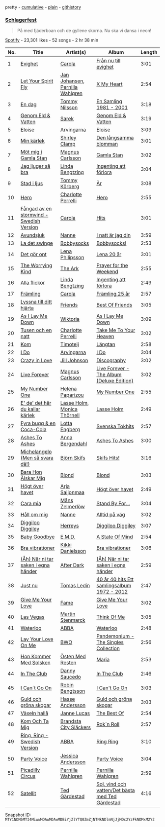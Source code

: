 pretty - [cumulative](/playlists/cumulative/37i9dQZF1DWYgwF78otcGY.md) - [plain](/playlists/plain/37i9dQZF1DWYgwF78otcGY) - [githistory](https://github.githistory.xyz/mackorone/spotify-playlist-archive/blob/main/playlists/plain/37i9dQZF1DWYgwF78otcGY)

### [Schlagerfest](https://open.spotify.com/playlist/37i9dQZF1DWYgwF78otcGY)

> På med fjäderboan och de gyllene skorna\. Nu ska vi dansa i neon!

[Spotify](https://open.spotify.com/user/spotify) - 23,301 likes - 52 songs - 2 hr 38 min

| No. | Title | Artist(s) | Album | Length |
|---|---|---|---|---|
| 1 | [Evighet](https://open.spotify.com/track/6XGIQNU8VmOBRIdL5OBYKp) | [Carola](https://open.spotify.com/artist/3uFum0NCM1PtmCO0MwsOAt) | [Från nu till evighet](https://open.spotify.com/album/6WFBm5Or8TVQPN78wD2wzH) | 3:01 |
| 2 | [Let Your Spirit Fly](https://open.spotify.com/track/1k8Licv2jaRTbRtAbJZ3In) | [Jan Johansen](https://open.spotify.com/artist/4Nd6R1oljERR3D2893MpJf), [Pernilla Wahlgren](https://open.spotify.com/artist/4tUajUzujJgjYQ6mMbsMRf) | [X My Heart](https://open.spotify.com/album/4GXyJ4D53Gx0I3lHzhDUxd) | 2:54 |
| 3 | [En dag](https://open.spotify.com/track/4y81ov9ojdBPu5eLhDKxS9) | [Tommy Nilsson](https://open.spotify.com/artist/0PnNyzP7CgoDXZHr6cWOyq) | [En Samling 1981 \- 2001](https://open.spotify.com/album/0TcAev3EcjkrvhP3BoHlj9) | 3:18 |
| 4 | [Genom Eld & Vatten](https://open.spotify.com/track/6N6Ias6AghMTQOwP3G2TfQ) | [Sarek](https://open.spotify.com/artist/2tP82Obc3GVQTpFJkjUabp) | [Genom Eld & Vatten](https://open.spotify.com/album/6uL4SHOsPuLrRQGESOS3Jy) | 3:19 |
| 5 | [Eloise](https://open.spotify.com/track/1cmdyYqbzc8fvHsmtErxx0) | [Arvingarna](https://open.spotify.com/artist/1qC3LsWlbrRCPVRooOX81u) | [Eloise](https://open.spotify.com/album/51qel3QBboYlXlQlmM1KaY) | 3:09 |
| 6 | [Min kärlek](https://open.spotify.com/track/5dpkOqj8pVFn3nS8OvMJNG) | [Shirley Clamp](https://open.spotify.com/artist/09AdawDC7B5zcphs18nRB7) | [Den långsamma blomman](https://open.spotify.com/album/42M4B14wexkW2YK3iJ1KeA) | 3:01 |
| 7 | [Möt mig i Gamla Stan](https://open.spotify.com/track/7AhBI5k6IPh905q80WZOXH) | [Magnus Carlsson](https://open.spotify.com/artist/12VIfmT1N5FGyCuuXGKuYB) | [Gamla Stan](https://open.spotify.com/album/6XaRfaoy2fVDykQcYZ9mFB) | 3:02 |
| 8 | [Jag ljuger så bra](https://open.spotify.com/track/4IV8dOSLi26stONnuQg8Kf) | [Linda Bengtzing](https://open.spotify.com/artist/6IBNZlx6x6TbLUIJhXT4xV) | [Ingenting att förlora](https://open.spotify.com/album/7KW1wOSzVGdWs1aA3pzT1l) | 3:04 |
| 9 | [Stad i ljus](https://open.spotify.com/track/7bVwUOySQGO2afJ0LArAMi) | [Tommy Körberg](https://open.spotify.com/artist/6R21HSNyo7HVac8pyqY3T2) | [Är](https://open.spotify.com/album/1nfObC0Ykmpy6vYLwlsg4Z) | 3:08 |
| 10 | [Hero](https://open.spotify.com/track/55XpXSN77QyoudQmlg8j8q) | [Charlotte Perrelli](https://open.spotify.com/artist/39Waq6UmqYCBEuyv8M8kjl) | [Hero](https://open.spotify.com/album/5BetHKLCNWv0iC6OTOd125) | 2:55 |
| 11 | [Fångad av en stormvind \- Swedish Version](https://open.spotify.com/track/5I6eq9wK0SOkeUWEPHqD39) | [Carola](https://open.spotify.com/artist/3uFum0NCM1PtmCO0MwsOAt) | [Hits](https://open.spotify.com/album/0Ie4L2DEKLQ0dun65tmLJL) | 3:01 |
| 12 | [Avundsjuk](https://open.spotify.com/track/0cH3Fk2FKjblnoSwAaB1Mw) | [Nanne](https://open.spotify.com/artist/0whAheccvr5O5qbQjNk4gi) | [I natt är jag din](https://open.spotify.com/album/5i0Hnlj1Hc6peFWOf2rMyg) | 3:59 |
| 13 | [La det swinge](https://open.spotify.com/track/0LmEzNrxk0lecRm8X58jiC) | [Bobbysocks](https://open.spotify.com/artist/7DNARXXVHkEPeSE1efUqfs) | [Bobbysocks!](https://open.spotify.com/album/17nnsL4uzJSeknmZVrlcDT) | 2:53 |
| 14 | [Det gör ont](https://open.spotify.com/track/2aeVGqdsF7WbKZkwhcCeqm) | [Lena Philipsson](https://open.spotify.com/artist/7rZYHhxGKbe1XepzlpDlKm) | [Lena 20 år](https://open.spotify.com/album/1T8NH2yMjPBlUDwim5Vtdo) | 3:01 |
| 15 | [The Worrying Kind](https://open.spotify.com/track/5zIxRPGxiOBNRDBu2Upk4i) | [The Ark](https://open.spotify.com/artist/73ib5ljBj2xAIR7R3hTwF4) | [Prayer for the Weekend](https://open.spotify.com/album/0eEpNk9VtzlXWhVZVQqUZR) | 2:55 |
| 16 | [Alla flickor](https://open.spotify.com/track/6YGqMb6MmqcwIHaDSCA7Nq) | [Linda Bengtzing](https://open.spotify.com/artist/6IBNZlx6x6TbLUIJhXT4xV) | [Ingenting att förlora](https://open.spotify.com/album/7KW1wOSzVGdWs1aA3pzT1l) | 2:49 |
| 17 | [Främling](https://open.spotify.com/track/17zFOtbuquEAAxSttpfWWl) | [Carola](https://open.spotify.com/artist/3uFum0NCM1PtmCO0MwsOAt) | [Främling 25 år](https://open.spotify.com/album/4cotyYQgYleaHbqQEgU9Hv) | 2:57 |
| 18 | [Lyssna till ditt hjärta](https://open.spotify.com/track/3G9HeRXCvEmn0KIjnbjWVO) | [Friends](https://open.spotify.com/artist/5mHoZyR5qy4zrCSAetmwnX) | [Best Of Friends](https://open.spotify.com/album/5Cdt8HUprN9C38pCaLHoEH) | 3:05 |
| 19 | [As I Lay Me Down](https://open.spotify.com/track/5VIZcrKXPd9wL4hqE4YN8z) | [Wiktoria](https://open.spotify.com/artist/3gbaHBYDy62irTs0ZsHNmi) | [As I Lay Me Down](https://open.spotify.com/album/6PaokH8pvKEe116al1OyCT) | 3:09 |
| 20 | [Tusen och en natt](https://open.spotify.com/track/6JIwvW8ioos5KFp0Q0mS3Y) | [Charlotte Perrelli](https://open.spotify.com/artist/39Waq6UmqYCBEuyv8M8kjl) | [Take Me To Your Heaven](https://open.spotify.com/album/6fgypOA8G33QMu1Fuufn7Y) | 3:02 |
| 21 | [Kom](https://open.spotify.com/track/52iMLtr3V7EenocLKoZZ2X) | [Timoteij](https://open.spotify.com/artist/2KToq66TzR2OM0PZJSh5bR) | [Längtan](https://open.spotify.com/album/1DLz2kBUFZ7MVkxrMy3t3t) | 2:58 |
| 22 | [I Do](https://open.spotify.com/track/2RNvjHLcUl1ft5v5szLP5U) | [Arvingarna](https://open.spotify.com/artist/1qC3LsWlbrRCPVRooOX81u) | [I Do](https://open.spotify.com/album/54kDqOtVNM0bafxqbeKROT) | 3:04 |
| 23 | [Crazy in Love](https://open.spotify.com/track/3M1MbdMOc0MMD9oxsscdtw) | [Jill Johnson](https://open.spotify.com/artist/2aaGbpl5Y2ykZsNFZM6ofw) | [Discography](https://open.spotify.com/album/2HkYSJxNf8FLikNbc08uFB) | 3:02 |
| 24 | [Live Forever](https://open.spotify.com/track/6yk6jU3Ia33ed2XL4V9IeW) | [Magnus Carlsson](https://open.spotify.com/artist/12VIfmT1N5FGyCuuXGKuYB) | [Live Forever \- The Album \(Deluxe Edition\)](https://open.spotify.com/album/5g18f9GEyipB2xX2d9xy5x) | 3:02 |
| 25 | [My Number One](https://open.spotify.com/track/6LkCvCc9oFoLDv4DLhzTox) | [Helena Paparizou](https://open.spotify.com/artist/7D7k550IB6EszWmzVVCJSK) | [My Number One](https://open.spotify.com/album/0JLlI8YNAvvrhHAwz5UCgI) | 2:55 |
| 26 | [E' de' det här du kallar kärlek](https://open.spotify.com/track/5MBBQ7P9AozcQ8lF7So1B3) | [Lasse Holm](https://open.spotify.com/artist/4fYwnbPagtCH2o6prMmgoI), [Monica Thörnell](https://open.spotify.com/artist/2jC1JNttGelaaJn6QLyJYA) | [Lasse Holm](https://open.spotify.com/album/6YqYUREfAQkDJmn2BfaCrQ) | 2:49 |
| 27 | [Fyra bugg & en Coca\-Cola](https://open.spotify.com/track/3KKaGvEv3xkQpRAUMX4e0l) | [Lotta Engberg](https://open.spotify.com/artist/26deOFc7Oj2gu2pqzPo9O8) | [Svenska Tokhits](https://open.spotify.com/album/31E0B8ViVDRjZXRVuPbjZa) | 2:57 |
| 28 | [Ashes To Ashes](https://open.spotify.com/track/1iqxk51n6yyc6OIXu7dX8o) | [Anna Bergendahl](https://open.spotify.com/artist/2QLxag7UehMTlparZcbQn9) | [Ashes To Ashes](https://open.spotify.com/album/3PdI7t8cuGziQ76P2ooFpR) | 3:00 |
| 29 | [Michelangelo \(Men så svara då!\)](https://open.spotify.com/track/3qChO81Z9r3KDyIj4w1m4T) | [Björn Skifs](https://open.spotify.com/artist/1Ek3VdZ8EPmcvgRIqnHlrF) | [Skifs Hits!](https://open.spotify.com/album/7eL1KLHKp4jJufO6wG6YsT) | 3:16 |
| 30 | [Bara Hon Älskar Mig](https://open.spotify.com/track/5dEHUYf0NkT1pZeEJOCMsW) | [Blond](https://open.spotify.com/artist/26oh4wmmILtoqcKZaLWYW5) | [Blond](https://open.spotify.com/album/6J8YOKLKvXK0xKrpW9pYv2) | 3:03 |
| 31 | [Högt över havet](https://open.spotify.com/track/4J5KXnvaoSPa7yHrsNnqda) | [Arja Saijonmaa](https://open.spotify.com/artist/7eoFSuG70jwEpxd1LdKNxK) | [Högt över havet](https://open.spotify.com/album/0lTGL5FPRV2cL926HKbUaS) | 2:49 |
| 32 | [Cara mia](https://open.spotify.com/track/4vxn2p4GbiFhnVsIASACrf) | [Måns Zelmerlöw](https://open.spotify.com/artist/1IxP1g9VrPzJqXFCsuyHKe) | [Stand By For...](https://open.spotify.com/album/0Bt2FMVJpBg0g0fFiQjqoV) | 3:04 |
| 33 | [Håll om mig](https://open.spotify.com/track/6LjXwyNIh30VWsnvT8JHhz) | [Nanne](https://open.spotify.com/artist/0whAheccvr5O5qbQjNk4gi) | [Alltid på väg](https://open.spotify.com/album/3CDoUVCjpSa2N08MBL8Ovy) | 3:02 |
| 34 | [Diggiloo Diggiley](https://open.spotify.com/track/43ZypSE73gRNdAySQTzyfs) | [Herreys](https://open.spotify.com/artist/2uS8ryCr9KuXzh7Y4xowle) | [Diggiloo Diggiley](https://open.spotify.com/album/1cJamo0hcqkWHwTQHOFORj) | 3:07 |
| 35 | [Baby Goodbye](https://open.spotify.com/track/4Vg4aicJ6wzbhdpDh1Nq8L) | [E.M.D.](https://open.spotify.com/artist/76Dn4GvguIMU4Gbcx155dg) | [A State Of Mind](https://open.spotify.com/album/0XvSVC13iyxSoYuyExO3B0) | 2:54 |
| 36 | [Bra vibrationer](https://open.spotify.com/track/0FSlaiuv4eBrrjz05jpxz6) | [Kikki Danielsson](https://open.spotify.com/artist/3ktAhWMnoYiz6UpBEKfv5i) | [Bra vibrationer](https://open.spotify.com/album/6pTczERNVTTxtoFjfOIKWU) | 3:06 |
| 37 | [\(Åh\) När ni tar saken i egna händer](https://open.spotify.com/track/4WXnFwrGkrGYzwCImeuob6) | [After Dark](https://open.spotify.com/artist/6IsSP3qzKVJziwtHkmKuRl) | [\(Åh\) När ni tar saken i egna händer](https://open.spotify.com/album/4gkvAo6QefcyNnTkNf9vaz) | 2:59 |
| 38 | [Just nu](https://open.spotify.com/track/5O3XbSZu25WqsNpRakQd6T) | [Tomas Ledin](https://open.spotify.com/artist/518rTAIFPwQjLUSi4Pdzzn) | [40 år 40 hits Ett samlingsalbum 1972 \- 2012](https://open.spotify.com/album/1ModCepI0Swk7rZ1DsCarJ) | 2:47 |
| 39 | [Give Me Your Love](https://open.spotify.com/track/2B60fzEh2F9Ds6xFtV8LWd) | [Fame](https://open.spotify.com/artist/4cFizl8RUZEfXnkzw1Fiz6) | [Give Me Your Love](https://open.spotify.com/album/6iG5QUazlcxTw6Inkf6DHR) | 3:02 |
| 40 | [Las Vegas](https://open.spotify.com/track/4ENmFSJSFaoMhvazzcnBjS) | [Martin Stenmarck](https://open.spotify.com/artist/3N7PAaiIBEDfL6y6Rwso48) | [Think Of Me](https://open.spotify.com/album/1xijstqQJJmRrzy9ygB7Hx) | 3:05 |
| 41 | [Waterloo](https://open.spotify.com/track/10fRfvMo6WCO9Gaawxy2U9) | [ABBA](https://open.spotify.com/artist/0LcJLqbBmaGUft1e9Mm8HV) | [Waterloo](https://open.spotify.com/album/5JGTMU2ovYCxC6nfJbft8W) | 2:48 |
| 42 | [Lay Your Love On Me](https://open.spotify.com/track/4aB7nsSTlprvvg8jYYDCBJ) | [BWO](https://open.spotify.com/artist/5SvvYvtnQ84Fsuyi61Gk0Q) | [Pandemonium \- The Singles Collection](https://open.spotify.com/album/7LukfmSb0TBQTXFUuSlavW) | 2:56 |
| 43 | [Hon Kommer Med Solsken](https://open.spotify.com/track/35XGYEpPPJ4hyRHNmfVfwL) | [Östen Med Resten](https://open.spotify.com/artist/20nKo8C8M0JpIznby9Dv5p) | [Maria](https://open.spotify.com/album/4XxuoKPR8pndmPRbhNy2GB) | 2:53 |
| 44 | [In The Club](https://open.spotify.com/track/3GbgOBpbw71zpy7lCnU6N6) | [Danny Saucedo](https://open.spotify.com/artist/5tVyieWwN9j09jXUovK2zN) | [In The Club](https://open.spotify.com/album/50ofW35oBO5mhrZTHnOBMt) | 2:46 |
| 45 | [I Can´t Go On](https://open.spotify.com/track/57Y51hxqMn2j3dosW75R6n) | [Robin Bengtsson](https://open.spotify.com/artist/1CQLPgGkfHrxNMqrXt5oWS) | [I Can't Go On](https://open.spotify.com/album/4dUi5s00p0LOpe6Yiykp02) | 3:03 |
| 46 | [Guld och gröna skogar](https://open.spotify.com/track/6EnNjWkk1YX3fsTXtwO773) | [Hasse Andersson](https://open.spotify.com/artist/08JjzDgK2ltxMBWlez1YyH) | [Guld och gröna skogar](https://open.spotify.com/album/7JVTdIGoQzBnzf8dwqE0HW) | 3:03 |
| 47 | [Växeln hallå](https://open.spotify.com/track/61hgZt5HEewtSjxibp01Vy) | [Janne Lucas](https://open.spotify.com/artist/0Z8KU7sIq35JPkymHAuBwx) | [The Best Of](https://open.spotify.com/album/7g8VSftiiJllTZkOZUoSFe) | 2:54 |
| 48 | [Kom Och Ta Mig](https://open.spotify.com/track/6tIXrVrWLOcU4O8e3wZ1pt) | [Brandsta City Släckers](https://open.spotify.com/artist/10bzvni38ThO7h6KOaHO9l) | [Rok´n Roll](https://open.spotify.com/album/6wZHO3kMiiNdvdd0JRGOWg) | 2:57 |
| 49 | [Ring, Ring \- Swedish Version](https://open.spotify.com/track/13p4BxB2BPIzG3hI8UE6ti) | [ABBA](https://open.spotify.com/artist/0LcJLqbBmaGUft1e9Mm8HV) | [Ring Ring](https://open.spotify.com/album/3Il2ad1NGO9zoY1FIVBuHD) | 3:10 |
| 50 | [Party Voice](https://open.spotify.com/track/7J3UCWBsvFa6M0wrGqSc9s) | [Jessica Andersson](https://open.spotify.com/artist/0e52F3Q1maTGPgsEa1hDJM) | [Party Voice](https://open.spotify.com/album/1pEKFM1NMBE8Q4RNa0aw1X) | 3:04 |
| 51 | [Picadilly Circus](https://open.spotify.com/track/4prmEJ4F7lHcBeumKk2PhH) | [Pernilla Wahlgren](https://open.spotify.com/artist/4tUajUzujJgjYQ6mMbsMRf) | [Pernilla Wahlgren](https://open.spotify.com/album/24Sq0R88NvPwBOuOQdHKXI) | 2:59 |
| 52 | [Satellit](https://open.spotify.com/track/2Yn6vsLl96OFN1HCySrC2A) | [Ted Gärdestad](https://open.spotify.com/artist/6zpub6jbY6CdrcqQsDq8P4) | [Sol, vind och vatten/Det bästa med Ted Gärdestad](https://open.spotify.com/album/5nFegfmG4jQHvYVX0Mgr2A) | 4:16 |

Snapshot ID: `MTY1NDM5MTI4MiwwMDAwMDAwMDBiYjZlYTQ0ZmZjNTNkNDlmNjJjMDc2YzFkNDMxM2Y2`
